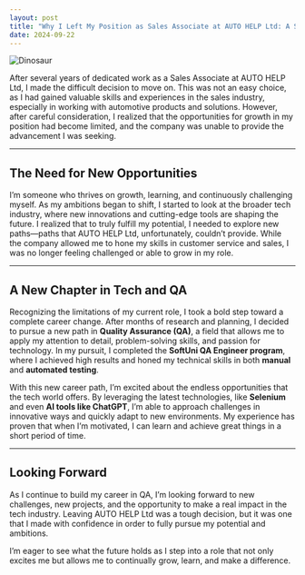 ```yaml
---
layout: post
title: "Why I Left My Position as Sales Associate at AUTO HELP Ltd: A Search for Growth and New Opportunities"
date: 2024-09-22
---
```

![Dinosaur](https://stupiddope.com/wp-content/uploads/2023/06/Unlocking-New-Possibilities-The-Significance-of-Distinguishing-Real-Opportunities.jpg)

After several years of dedicated work as a Sales Associate at AUTO HELP Ltd, I made the difficult decision to move on. This was not an easy choice, as I had gained valuable skills and experiences in the sales industry, especially in working with automotive products and solutions. However, after careful consideration, I realized that the opportunities for growth in my position had become limited, and the company was unable to provide the advancement I was seeking.

---

## The Need for New Opportunities

I’m someone who thrives on growth, learning, and continuously challenging myself. As my ambitions began to shift, I started to look at the broader tech industry, where new innovations and cutting-edge tools are shaping the future. I realized that to truly fulfill my potential, I needed to explore new paths—paths that AUTO HELP Ltd, unfortunately, couldn’t provide. While the company allowed me to hone my skills in customer service and sales, I was no longer feeling challenged or able to grow in my role.

---

## A New Chapter in Tech and QA

Recognizing the limitations of my current role, I took a bold step toward a complete career change. After months of research and planning, I decided to pursue a new path in **Quality Assurance (QA)**, a field that allows me to apply my attention to detail, problem-solving skills, and passion for technology. In my pursuit, I completed the **SoftUni QA Engineer program**, where I achieved high results and honed my technical skills in both **manual** and **automated testing**.

With this new career path, I’m excited about the endless opportunities that the tech world offers. By leveraging the latest technologies, like **Selenium** and even **AI tools like ChatGPT**, I’m able to approach challenges in innovative ways and quickly adapt to new environments. My experience has proven that when I’m motivated, I can learn and achieve great things in a short period of time.

---

## Looking Forward

As I continue to build my career in QA, I’m looking forward to new challenges, new projects, and the opportunity to make a real impact in the tech industry. Leaving AUTO HELP Ltd was a tough decision, but it was one that I made with confidence in order to fully pursue my potential and ambitions.

I’m eager to see what the future holds as I step into a role that not only excites me but allows me to continually grow, learn, and make a difference.
